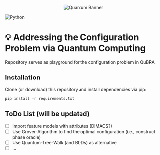 <p align="center">
<img src="https://user-images.githubusercontent.com/263321/180779012-f2cad23b-0e27-4b78-a2e6-00426cf38e5f.png" alt="Quantum Banner">
</p>

![Python](https://img.shields.io/badge/python-3670A0?style=for-the-badge&logo=python&logoColor=ffdd54)

# 💡 Addressing the Configuration Problem via Quantum Computing

Repository serves as playground for the configuration problem in QuBRA

## Installation

Clone (or download) this repository and install dependencies via pip:

```
pip install -r requirements.txt
```

## ToDo List (will be updated)
- [ ] Import feature models with attributes (DIMACS?)
- [ ] Use Grover-Algorithm to find the optimal configuration (i.e., construct phase oracle)
- [ ] Use Quantum-Tree-Walk (and BDDs) as alternative
- [ ] ...
